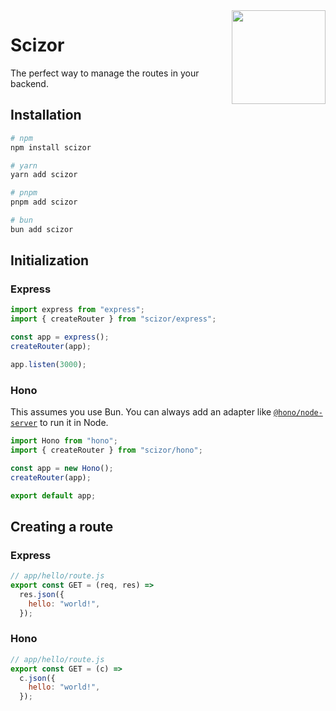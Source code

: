 <img align="right" src="https://github.com/ToastedDev/scizor/assets/50563138/79e9bdd0-cac3-4e6a-b093-b48f77710b4a" width="150">

# Scizor

The perfect way to manage the routes in your backend.

## Installation

```bash
# npm
npm install scizor

# yarn
yarn add scizor

# pnpm
pnpm add scizor

# bun
bun add scizor
```

## Initialization

### Express

```js
import express from "express";
import { createRouter } from "scizor/express";

const app = express();
createRouter(app);

app.listen(3000);
```

### Hono

This assumes you use Bun. You can always add an adapter like [`@hono/node-server`](https://github.com/honojs/node-server) to run it in Node.

```js
import Hono from "hono";
import { createRouter } from "scizor/hono";

const app = new Hono();
createRouter(app);

export default app;
```

## Creating a route

### Express

```js
// app/hello/route.js
export const GET = (req, res) =>
  res.json({
    hello: "world!",
  });
```

### Hono

```js
// app/hello/route.js
export const GET = (c) =>
  c.json({
    hello: "world!",
  });
```
